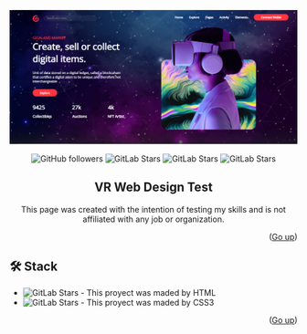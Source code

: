 ![alt text](https://github.com/TheDevLucas/web-design/blob/main/vr.png?raw=true)

<a name="readme-top"></a>

<div align="center">

![GitHub followers](https://img.shields.io/github/followers/TheDevLucas?style=for-the-badge)
![GitLab Stars](https://img.shields.io/github/stars/TheDevLucas/web-design?style=for-the-badge)
![GitLab Stars](https://img.shields.io/github/stars/TheDevLucas/web-design?style=for-the-badge)
![GitLab Stars](https://img.shields.io/github/forks/TheDevLucas/web-design?style=for-the-badge)

## VR Web Design Test
This page was created with the intention of testing my skills and is not affiliated with any job or organization.

</div>



<p align="right">(<a href="#readme-top">Go up</a>)</p>

## 🛠️ Stack

- ![GitLab Stars](https://img.shields.io/badge/HTML5-E34F26?style=for-the-badge&logo=html5&logoColor=white) - This proyect was maded by HTML
- ![GitLab Stars](https://img.shields.io/badge/CSS3-1572B6?style=for-the-badge&logo=css3&logoColor=white) - This proyect was maded by CSS3

<p align="right">(<a href="#readme-top">Go up</a>)</p>
